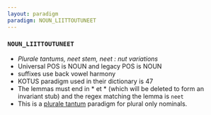 ```yaml
---
layout: paradigm
paradigm: NOUN_LIITTOUTUNEET
---
```

### ` NOUN_LIITTOUTUNEET `

* _Plurale tantums, neet stem, neet : nut variations_
* Universal POS is NOUN and legacy POS is NOUN
* suffixes use back vowel harmony
* KOTUS paradigm used in their dictionary is 47
* The lemmas must end in * et * (which will be deleted to form an invariant stub) and the regex matching the lemma is ` neet `
* This is a [plurale tantum](https://en.wikipedia.org/wiki/Plurale_tantum) paradigm for plural only nominals.
